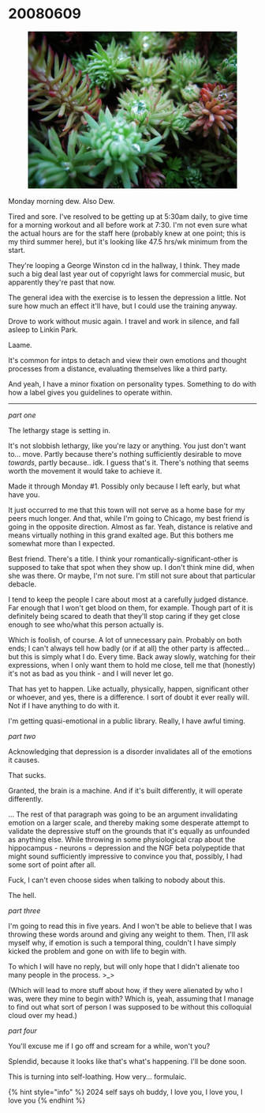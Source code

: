 # 20080609

<figure><img src="../../.gitbook/assets/7.jpg" alt=""><figcaption></figcaption></figure>

Monday morning dew. Also Dew.

Tired and sore. I've resolved to be getting up at 5:30am daily, to give time for a morning workout and all before work at 7:30. I'm not even sure what the actual hours are for the staff here (probably knew at one point; this is my third summer here), but it's looking like 47.5 hrs/wk minimum from the start.

They're looping a George Winston cd in the hallway, I think. They made such a big deal last year out of copyright laws for commercial music, but apparently they're past that now.

The general idea with the exercise is to lessen the depression a little. Not sure how much an effect it'll have, but I could use the training anyway.

Drove to work without music again. I travel and work in silence, and fall asleep to Linkin Park.

Laame.

It's common for intps to detach and view their own emotions and thought processes from a distance, evaluating themselves like a third party.

And yeah, I have a minor fixation on personality types. Something to do with how a label gives you guidelines to operate within.

***

_part one_

The lethargy stage is setting in.

It's not slobbish lethargy, like you're lazy or anything. You just don't want to... move. Partly because there's nothing sufficiently desirable to move _towards_, partly because.. idk. I guess that's it. There's nothing that seems worth the movement it would take to achieve it.

Made it through Monday #1. Possibly only because I left early, but what have you.

It just occurred to me that this town will not serve as a home base for my peers much longer. And that, while I'm going to Chicago, my best friend is going in the opposite direction. Almost as far. Yeah, distance is relative and means virtually nothing in this grand exalted age. But this bothers me somewhat more than I expected.

Best friend. There's a title. I think your romantically-significant-other is supposed to take that spot when they show up. I don't think mine did, when she was there. Or maybe, I'm not sure. I'm still not sure about that particular debacle.

I tend to keep the people I care about most at a carefully judged distance. Far enough that I won't get blood on them, for example. Though part of it is definitely being scared to death that they'll stop caring if they get close enough to see who/what this person actually is.

Which is foolish, of course. A lot of unnecessary pain. Probably on both ends; I can't always tell how badly (or if at all) the other party is affected... but this is simply what I do. Every time. Back away slowly, watching for their expressions, when I only want them to hold me close, tell me that (honestly) it's not as bad as you think - and I will never let go.

That has yet to happen. Like actually, physically, happen, significant other or whoever, and yes, there is a difference. I sort of doubt it ever really will. Not if I have anything to do with it.

I'm getting quasi-emotional in a public library. Really, I have awful timing.

_part two_

Acknowledging that depression is a disorder invalidates all of the emotions it causes.

That sucks.

Granted, the brain is a machine. And if it's built differently, it will operate differently.

... The rest of that paragraph was going to be an argument invalidating emotion on a larger scale, and thereby making some desperate attempt to validate the depressive stuff on the grounds that it's equally as unfounded as anything else. While throwing in some physiological crap about the hippocampus - neurons = depression and the NGF beta polypeptide that might sound sufficiently impressive to convince you that, possibly, I had some sort of point after all.

Fuck, I can't even choose sides when talking to nobody about this.

The hell.

_part three_

I'm going to read this in five years. And I won't be able to believe that I was throwing these words around and giving any weight to them. Then, I'll ask myself why, if emotion is such a temporal thing, couldn't I have simply kicked the problem and gone on with life to begin with.

To which I will have no reply, but will only hope that I didn't alienate too many people in the process. >\_>

(Which will lead to more stuff about how, if they were alienated by who I was, were they mine to begin with? Which is, yeah, assuming that I manage to find out what sort of person I was supposed to be without this colloquial cloud over my head.)

_part four_

You'll excuse me if I go off and scream for a while, won't you?

Splendid, because it looks like that's what's happening. I'll be done soon.

This is turning into self-loathing. How very... formulaic.

{% hint style="info" %}
2024 self says oh buddy, I love you, I love you, I love you
{% endhint %}
